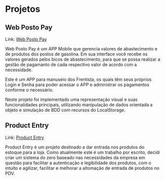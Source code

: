 # Projetos

## Web Posto Pay

Link: [Web Posto Pay](https://hugoalbuquerque1993.github.io/Projetos/web_posto/index.html)

Web Posto Pay é um APP Mobile que gerencia valores de abastecimento e de produtos dos postos de gasolina. Em sua interface você recebe os valores gerados pelos bicos de abastecimento, para que se possa realizar a gestão de pagamanto de cada respectivo valor de acordo com a necessidade.

Este é um APP para manuseio dos Frentista, os quais têm seus próprios Login e Senha para poder acessar o APP e administrar os pagamentos conforme o necessário.

Neste projeto foi implementado uma representação visual e suas funcionalidades principais, utilizando manipulação de dados orientada a objeto e simulação de BDD com recursos do LocalStorage.

## Product Entry

Link: [Product Entry](https://hugoalbuquerque1993.github.io/Projetos/productEntry/index.html)

Product Entry é um projeto destinado a dar entrada nos produtos do estoque para a loja. Como atualmente este é um trabalho por escrito, decidi criar um sistema do zero baseado nas necessidades da empresa em questão para facilitar a autenticação e legibilidade dos produtos, com o intuito e agilizar, facilitar e melhorar a altomação de entrada de produtos no PDV.
